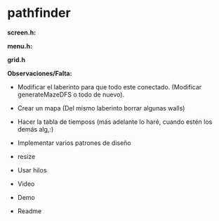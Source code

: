 # pathfinder

**screen.h:** 


**menu.h:**


**grid.h**



**Observaciones/Falta:**

- Modificar el laberinto para que todo este conectado. (Modificar generateMazeDFS o todo de nuevo).

- Crear un mapa (Del mismo laberinto borrar algunas walls)

- Hacer la tabla de tiemposs (más adelante lo haré, cuando estén los demás alg,:)

- Implementar varios patrones de diseño

- resize 

- Usar hilos

- Video

- Demo

- Readme
